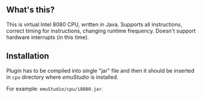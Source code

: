 What's this?
------------

This is virtual Intel 8080 CPU, written in Java.
Supports all instructions, correct timing for instructions,
changing runtime frequency.
Doesn't support hardware interrupts (in this time). 

Installation
------------

Plugin has to be compiled into single "jar" file and then it should be
inserted in `cpu` directory where *emuStudio* is installed.

For example: `emuStudio/cpu/i8080.jar`.


